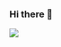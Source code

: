 ### Hi there 👋
<img src="https://capsule-render.vercel.app/api?type=waves&color=auto&height=100&section=header&text=Hi%20there%20👋&fontSize=90" />


<!--
**Connorrmcd6/Connorrmcd6** is a ✨ _special_ ✨ repository because its `README.md` (this file) appears on your GitHub profile.

Here are some ideas to get you started:

- 🔭 I’m currently working on ...
- 🌱 I’m currently learning ...
- 👯 I’m looking to collaborate on ...
- 🤔 I’m looking for help with ...
- 💬 Ask me about ...
- 📫 How to reach me: ...
- 😄 Pronouns: ...
- ⚡ Fun fact: ...
-->
